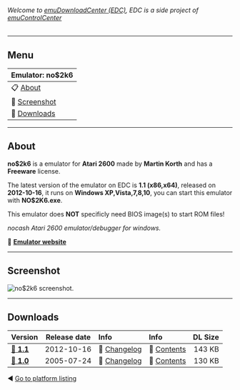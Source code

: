 ###### Welcome to [emuDownloadCenter (EDC)](https://github.com/PhoenixInteractiveNL/emuDownloadCenter/wiki/), EDC is a side project of [emuControlCenter](https://github.com/PhoenixInteractiveNL/emuControlCenter/wiki/)
***
## Menu
| **Emulator: no$2k6** |
|:---------|
| :clipboard: [About](#about) |
| :sunrise: [Screenshot](#screenshot) |
| :floppy_disk: [Downloads](#downloads) |
***
## About
**no$2k6** is a emulator for **Atari 2600** made by **Martin Korth** and has a **Freeware** license.

The latest version of the emulator on EDC is **1.1 (x86,x64)**, released on **2012-10-16**, it runs on **Windows XP,Vista,7,8,10**, you can start this emulator with **NO$2K6.exe**.

This emulator does **NOT** specificly need BIOS image(s) to start ROM files!

_nocash Atari 2600 emulator/debugger for windows._

:link: [**Emulator website**](http://problemkaputt.de/index.htm)
***
## Screenshot
![](https://raw.githubusercontent.com/PhoenixInteractiveNL/emuDownloadCenter/master/hooks/no2k6/screen.jpg "no$2k6 screenshot.")
***
## Downloads
| Version  | Release date  | Info       | Info       | DL Size    |
|:---------|:-------------:|:-----------|:-----------|-----------:|
| [:floppy_disk: **1.1**](https://github.com/PhoenixInteractiveNL/edc-repo0001/raw/master/no2k6/1.1.7z) | 2012-10-16 | :page_facing_up: [Changelog](https://github.com/PhoenixInteractiveNL/edc-repo0001/blob/master/no2k6/1.1_changelog.txt) | :mag_right: [Contents](https://github.com/PhoenixInteractiveNL/edc-repo0001/blob/master/no2k6/1.1_contents.txt) | 143 KB |
| [:floppy_disk: **1.0**](https://github.com/PhoenixInteractiveNL/edc-repo0001/raw/master/no2k6/1.0.7z) | 2005-07-24 | :page_facing_up: [Changelog](https://github.com/PhoenixInteractiveNL/edc-repo0001/blob/master/no2k6/1.0_changelog.txt) | :mag_right: [Contents](https://github.com/PhoenixInteractiveNL/edc-repo0001/blob/master/no2k6/1.0_contents.txt) | 130 KB |

:arrow_backward: [Go to platform listing](https://github.com/PhoenixInteractiveNL/emuDownloadCenter/wiki/EDC-Platform-List)
